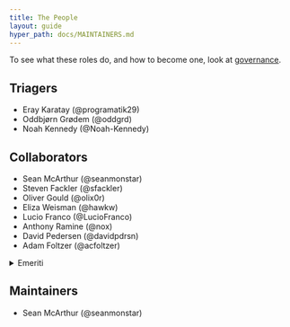 ```yaml
---
title: The People
layout: guide
hyper_path: docs/MAINTAINERS.md
---
```


To see what these roles do, and how to become one, look at [governance](./governance.md).

## Triagers

- Eray Karatay (@programatik29)
- Oddbjørn Grødem (@oddgrd)
- Noah Kennedy (@Noah-Kennedy)

## Collaborators

- Sean McArthur (@seanmonstar)
- Steven Fackler (@sfackler)
- Oliver Gould (@olix0r)
- Eliza Weisman (@hawkw)
- Lucio Franco (@LucioFranco)
- Anthony Ramine (@nox)
- David Pedersen (@davidpdrsn)
- Adam Foltzer (@acfoltzer)

<details>
<summary>Emeriti</summary>

### Collaborator emeriti

- Jonathan Reem (@reem)
- Carl Lerche (@carllerche)

</details>

## Maintainers

- Sean McArthur (@seanmonstar)

